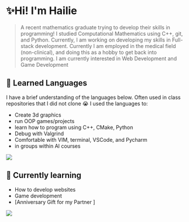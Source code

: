 # ✨Hi! I'm Hailie
 > A recent mathematics graduate trying to develop their skills in programming! I studied Computational Mathematics using C++, git, and Python. Currently, I am working on developing my skills in Full-stack development. Currently I am employed in the medical field (non-clinical), and doing this as a hobby to get back into programming. I am currently interested in Web Development and Game Development

##   🔭 Learned Languages
I have a brief understanding of the languages below. Often used in class repositories that I did not clone :sob: I used the languages to: 
- Create 3d graphics
- run OOP games/projects
- learn how to program using C++, CMake, Python
- Debug with Valgrind
- Comfortable with VIM, terminal, VSCode, and Pycharm
- in groups within AI courses
<p>
  <a href="https://skillicons.dev">
    <img src="https://skillicons.dev/icons?i=cpp,cmake,vim,python,html,css,latex,git" />
  </a>
</p>

## 🌱 Currently learning 
- How to develop websites
- Game development
- [Anniversary Gift for my Partner ] 
<p>
  <a href="https://skillicons.dev">
    <img src="https://skillicons.dev/icons?i=nodejs,bootstrap,js,java,nodejs,r,godot,unity,linux,cs" />
  </a>
</p>
